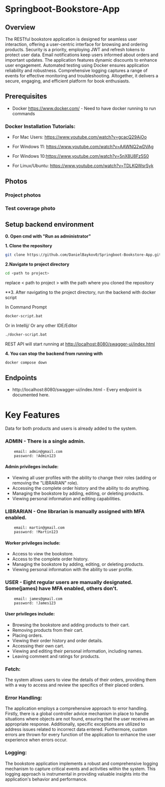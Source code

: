 # Springboot-Bookstore-App

## Overview

The RESTful bookstore application is designed for seamless user interaction,
offering a user-centric interface for browsing and ordering products. Security is a priority,
employing JWT and refresh tokens to protect user data. Email notifications keep users
informed about orders and important updates. The application features dynamic discounts to
enhance user engagement. Automated testing using Docker ensures application reliability and robustness.
Comprehensive logging captures a range of events for effective monitoring and troubleshooting.
Altogether, it delivers a secure, engaging, and efficient platform for book enthusiasts.

## Prerequisites

* Docker https://www.docker.com/ - Need to have docker running to run commands

### Docker Installation Tutorials:

* For Mac Users: https://www.youtube.com/watch?v=gcacQ29AjOo

* For Windows 11: https://www.youtube.com/watch?v=AAWNQ2wDVAg

* For Windows 10:https://www.youtube.com/watch?v=5nX8U8Fz5S0

* For Linux/Ubuntu: https://www.youtube.com/watch?v=TDLKQWsrSyk

## Photos

### Project photos

### Test coverage photo

## Setup backend environment

**0. Open cmd with "Run as administrator"**

**1. Clone the repository**

```bash
git clone https://github.com/DanielBaykov0/Springboot-Bookstore-App.git
```

**2.Navigate to project directory**

```bash
cd <path to project>
```

replace < path to project > with the path where you cloned the repository

**3. After navigating to the project directory, run the backend with docker script

In Command Prompt

```bash
docker-script.bat
```

Or in Intellij/ Or any other IDE/Editor

```bash
./docker-script.bat
```

REST API will start running at <http://localhost:8080/swagger-ui/index.html>

**4. You can stop the backend from running with**

```bash
docker compose down
```

## Endpoints

* http://localhost:8080/swagger-ui/index.html - Every endpoint is documented here.

# Key Features

Data for both products and users is already added to the system.

### ADMIN - There is a single admin.

        email: admin@gmail.com
        password: !Admin123

#### Admin privileges include:

* Viewing all user profiles with the ability to change their roles (adding or removing the "LIBRARIAN" role).
* Accessing the complete order history and the ability to do anything.
* Managing the bookstore by adding, editing, or deleting products.
* Viewing personal information and editing capabilities.

### LIBRARIAN - One librarian is manually assigned with MFA enabled.

        email: martin@gmail.com
        password: !Martin123

#### Worker privileges include:

* Access to view the bookstore.
* Access to the complete order history.
* Managing the bookstore by adding, editing, or deleting products.
* Viewing personal information with the ability to user profile.

### USER - Eight regular users are manually designated. Some(james) have MFA enabled, others don't.

        email: james@gmail.com
        password: !James123

#### User privileges include:

* Browsing the bookstore and adding products to their cart.
* Removing products from their cart.
* Placing orders.
* Viewing their order history and order details.
* Accessing their own cart.
* Viewing and editing their personal information, including names.
* Leaving comment and ratings for products.

### Fetch:

The system allows users to view the details of their orders,
providing them with a way to access and review the specifics of their placed orders.

### Error Handling:

The application employs a comprehensive approach to error handling.
Firstly, there is a global controller advice mechanism in place to handle situations where objects are not found,
ensuring that the user receives an appropriate response.
Additionally, specific exceptions are utilized to address issues related to incorrect data entered.
Furthermore, custom errors are thrown for every function of the application
to enhance the user experience when errors occur.

### Logging:

The bookstore application implements a robust and comprehensive logging mechanism to capture critical events
and activities within the system. This logging approach is instrumental in providing valuable insights into
the application's behavior and performance.


[//]: # (### Scheduled Jobs:)

[//]: # (Every day, the system offers promotional discounts on certain products.)

[//]: # (The specific discounts are determined based on the day of the week.)

[//]: # (This automated process adjusts product prices to provide users with lower prices on selected items,)

[//]: # (depending on which day they place their orders.)